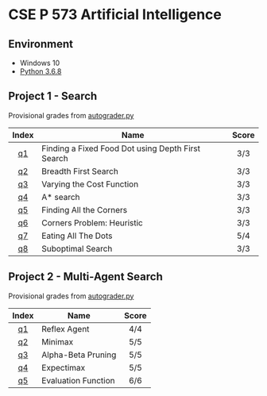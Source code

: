 # CSE P 573 Artificial Intelligence

## Environment

* Windows 10
* [Python 3.6.8](https://www.python.org/downloads/release/python-368/)

## Project 1 - Search

Provisional grades from [autograder.py](./Project1-Search/autograder.py)

| Index | Name | Score |
| :----:| ---- | :---: |
| [q1](https://github.com/BigEggStudy/UW-CSEP-573-Wi19-Artificial-Intelligence/issues/1) | Finding a Fixed Food Dot using Depth First Search | 3/3 |
| [q2](https://github.com/BigEggStudy/UW-CSEP-573-Wi19-Artificial-Intelligence/issues/2) | Breadth First Search | 3/3 |
| [q3](https://github.com/BigEggStudy/UW-CSEP-573-Wi19-Artificial-Intelligence/issues/3) | Varying the Cost Function | 3/3 |
| [q4](https://github.com/BigEggStudy/UW-CSEP-573-Wi19-Artificial-Intelligence/issues/4) | A* search | 3/3 |
| [q5](https://github.com/BigEggStudy/UW-CSEP-573-Wi19-Artificial-Intelligence/issues/5) | Finding All the Corners | 3/3 |
| [q6](https://github.com/BigEggStudy/UW-CSEP-573-Wi19-Artificial-Intelligence/issues/6) | Corners Problem: Heuristic | 3/3 |
| [q7](https://github.com/BigEggStudy/UW-CSEP-573-Wi19-Artificial-Intelligence/issues/7) | Eating All The Dots | 5/4 |
| [q8](https://github.com/BigEggStudy/UW-CSEP-573-Wi19-Artificial-Intelligence/issues/8) | Suboptimal Search | 3/3 |

## Project 2 - Multi-Agent Search

Provisional grades from [autograder.py](./Project2-MultiAgentSearch/autograder.py)

| Index | Name | Score |
| :----:| ---- | :---: |
| [q1](https://github.com/BigEggStudy/UW-CSEP-573-Wi19-Artificial-Intelligence/issues/9) | Reflex Agent | 4/4 |
| [q2](https://github.com/BigEggStudy/UW-CSEP-573-Wi19-Artificial-Intelligence/issues/10) | Minimax | 5/5 |
| [q3](https://github.com/BigEggStudy/UW-CSEP-573-Wi19-Artificial-Intelligence/issues/11) | Alpha-Beta Pruning | 5/5 |
| [q4](https://github.com/BigEggStudy/UW-CSEP-573-Wi19-Artificial-Intelligence/issues/12) | Expectimax | 5/5 |
| [q5](https://github.com/BigEggStudy/UW-CSEP-573-Wi19-Artificial-Intelligence/issues/13) | Evaluation Function | 6/6 |
